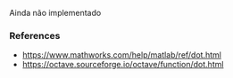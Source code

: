 Ainda não implementado

### References

- https://www.mathworks.com/help/matlab/ref/dot.html
- https://octave.sourceforge.io/octave/function/dot.html
